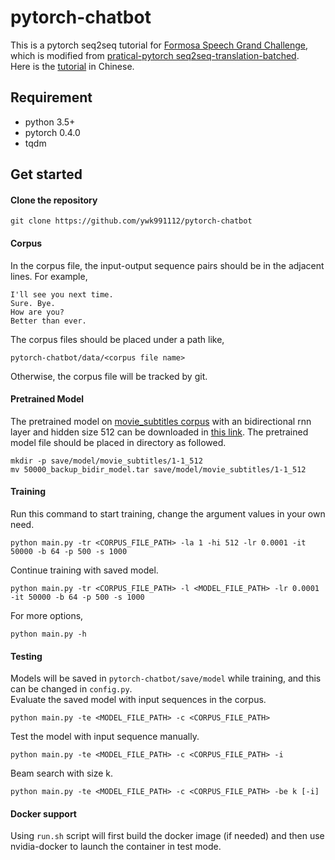 # pytorch-chatbot
This is a pytorch seq2seq tutorial for [Formosa Speech Grand Challenge](https://fgc.stpi.narl.org.tw/activity/techai), which is modified from [pratical-pytorch seq2seq-translation-batched](https://github.com/spro/practical-pytorch/blob/master/seq2seq-translation/seq2seq-translation-batched.ipynb).  
Here is the [tutorial](https://fgc.stpi.narl.org.tw/activity/videoDetail/4b1141305df38a7c015e194f22f8015b) in Chinese.

## Requirement
* python 3.5+
* pytorch 0.4.0
* tqdm

## Get started
#### Clone the repository
```
git clone https://github.com/ywk991112/pytorch-chatbot
```
#### Corpus
In the corpus file, the input-output sequence pairs should be in the adjacent lines. For example,
```
I'll see you next time.
Sure. Bye.
How are you?
Better than ever.
```
The corpus files should be placed under a path like,
```
pytorch-chatbot/data/<corpus file name>
```
Otherwise, the corpus file will be tracked by git.
#### Pretrained Model
The pretrained model on [movie\_subtitles corpus](https://www.space.ntu.edu.tw/navigate/s/229EDD285D994B82B72CEDE5B5CA0CE0QQY) with an bidirectional rnn layer and
hidden size 512 can be downloaded in [this link](https://www.space.ntu.edu.tw/navigate/s/D287C8C95A0B4877B8666A45D5D318C0QQY).
The pretrained model file should be placed in directory as followed.
```
mkdir -p save/model/movie_subtitles/1-1_512
mv 50000_backup_bidir_model.tar save/model/movie_subtitles/1-1_512
```
#### Training
Run this command to start training, change the argument values in your own need.
```
python main.py -tr <CORPUS_FILE_PATH> -la 1 -hi 512 -lr 0.0001 -it 50000 -b 64 -p 500 -s 1000
```
Continue training with saved model.
```
python main.py -tr <CORPUS_FILE_PATH> -l <MODEL_FILE_PATH> -lr 0.0001 -it 50000 -b 64 -p 500 -s 1000
```
For more options,
```
python main.py -h
```
#### Testing
Models will be saved in `pytorch-chatbot/save/model` while training, and this can be changed in `config.py`.  
Evaluate the saved model with input sequences in the corpus.
```
python main.py -te <MODEL_FILE_PATH> -c <CORPUS_FILE_PATH>
```
Test the model with input sequence manually.
```
python main.py -te <MODEL_FILE_PATH> -c <CORPUS_FILE_PATH> -i
```
Beam search with size k.
```
python main.py -te <MODEL_FILE_PATH> -c <CORPUS_FILE_PATH> -be k [-i]
```

#### Docker support

Using ```run.sh``` script will first build the docker image (if needed) and then use nvidia-docker to launch the container in test mode.
